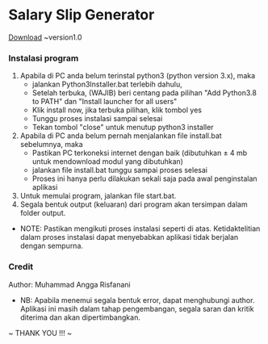 # Salary Slip Generator
[Download](https://github.com/muhanggarisfanani/LaundrySlipGenerator/archive/version1.0.zip)
~version1.0

###   Instalasi program
1. Apabila di PC anda belum terinstal python3 (python version 3.x), maka
	- jalankan Python3Installer.bat terlebih dahulu,
	- Setelah terbuka, (WAJIB) beri centang pada pilihan "Add Python3.8 to PATH" dan "Install launcher for all users"
	- Klik install now, jika terbuka pilihan, klik tombol yes
	- Tunggu proses instalasi sampai selesai
	- Tekan tombol "close" untuk menutup python3 installer
2.  Apabila di PC anda belum pernah menjalankan file install.bat sebelumnya, maka
	- Pastikan PC terkoneksi internet dengan baik (dibutuhkan ± 4 mb untuk mendownload modul yang dibutuhkan)
	- jalankan file install.bat tunggu sampai proses selesai
	- Proses ini hanya perlu dilakukan sekali saja pada awal penginstalan aplikasi
3. Untuk memulai program, jalankan file start.bat.
4. Segala bentuk output (keluaran) dari program akan tersimpan dalam folder output.

- NOTE:	Pastikan mengikuti proses instalasi seperti di atas. Ketidaktelitian dalam proses instalasi dapat menyebabkan aplikasi tidak berjalan dengan sempurna.

###   Credit
Author: Muhammad Angga Risfanani
- NB:	Apabila menemui segala bentuk error, dapat menghubungi author.
	Aplikasi ini masih dalam tahap pengembangan, segala saran dan kritik diterima dan akan dipertimbangkan.

~ THANK YOU !!! ~
